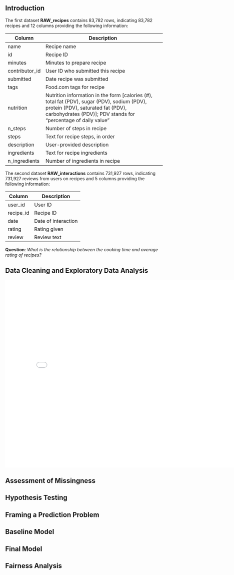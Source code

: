 

## Introduction

The first dataset **RAW_recipes** contains 83,782 rows, indicating 83,782 recipes and 12 columns providing the following information:

| Column           | Description                                                                                                                                       |
|------------------|---------------------------------------------------------------------------------------------------------------------------------------------------|
| name             | Recipe name                                                                                                                                       |
| id               | Recipe ID                                                                                                                                        |
| minutes          | Minutes to prepare recipe                                                                                                                        |
| contributor_id   | User ID who submitted this recipe                                                                                                                |
| submitted        | Date recipe was submitted                                                                                                                        |
| tags             | Food.com tags for recipe                                                                                                                         |
| nutrition        | Nutrition information in the form [calories (#), total fat (PDV), sugar (PDV), sodium (PDV), protein (PDV), saturated fat (PDV), carbohydrates (PDV)]; PDV stands for “percentage of daily value” |
| n_steps          | Number of steps in recipe                                                                                                                        |
| steps            | Text for recipe steps, in order                                                                                                                  |
| description      | User-provided description                                                                                                                        |
| ingredients      | Text for recipe ingredients                                                                                                                      |
| n_ingredients    | Number of ingredients in recipe                                                                                                                  |

The second dataset **RAW_interactions** contains 731,927 rows, indicating 731,927 reviews from users on recipes and 5 columns providing the following information:

| Column     | Description            |
|------------|------------------------|
| user_id    | User ID                |
| recipe_id  | Recipe ID              |
| date       | Date of interaction    |
| rating     | Rating given           |
| review     | Review text            |

**Question**: _What is the relationship between the cooking time and average rating of recipes?_

## Data Cleaning and Exploratory Data Analysis

<iframe 
  src="assets/cooking-time-distribution.html" 
  width="800" 
  height="600" 
  frameborder="0">
</iframe>


## Assessment of Missingness

## Hypothesis Testing

## Framing a Prediction Problem

## Baseline Model

## Final Model

## Fairness Analysis
